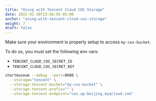 ```yaml
---
title: "Using with Tencent Cloud COS Storage"
date: 2022-01-30T13:56:55-05:00
anchor: "using-with-tencent-cloud-cos-storage"
weight: 7
draft: false
---
```


Make sure your environment is properly setup to access `my-cos-bucket`.

To do so, you must set the following env vars:

- `TENCENT_CLOUD_COS_SECRET_ID`
- `TENCENT_CLOUD_COS_SECRET_KEY`

```bash
chartmuseum --debug --port=8080 \
  --storage="tencent" \
  --storage-tencent-bucket="my-cos-bucket" \
  --storage-tencent-prefix="" \
  --storage-tencent-endpoint="cos.ap-beijing.myqcloud.com"
```
